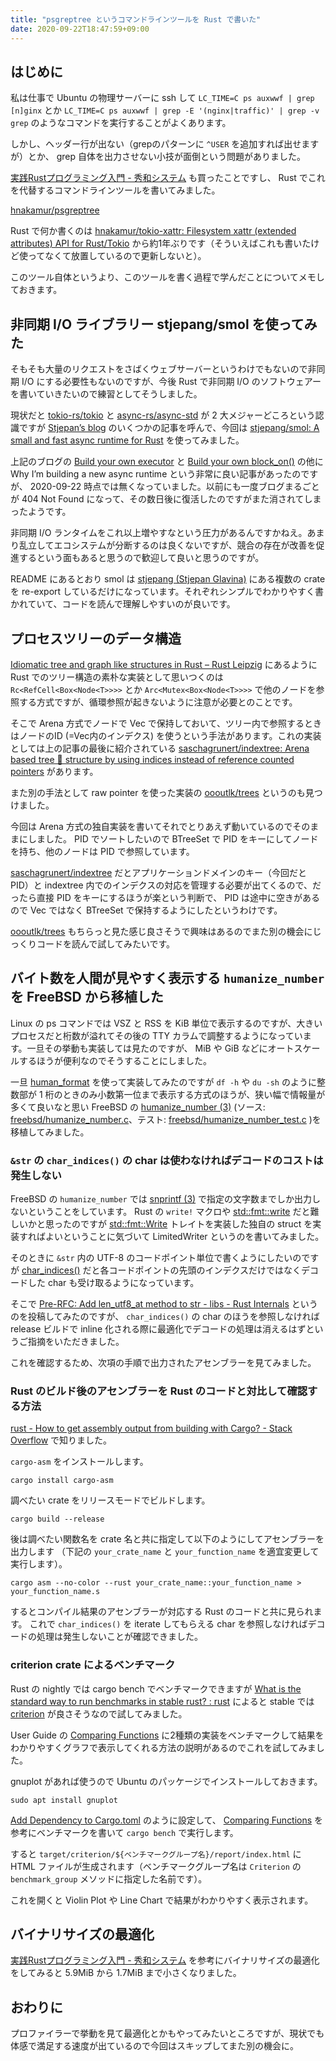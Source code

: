 ```yaml
---
title: "psgreptree というコマンドラインツールを Rust で書いた"
date: 2020-09-22T18:47:59+09:00
---
```

## はじめに

私は仕事で Ubuntu の物理サーバーに ssh して 
`LC_TIME=C ps auxwwf | grep [n]ginx` とか `LC_TIME=C ps auxwwf | grep -E '(nginx|traffic)' | grep -v grep` のようなコマンドを実行することがよくあります。

しかし、ヘッダー行が出ない（grepのパターンに `^USER` を追加すれば出せますが）とか、 grep 自体を出力させない小技が面倒という問題がありました。

[実践Rustプログラミング入門 - 秀和システム](https://www.shuwasystem.co.jp/book/9784798061702.html) も買ったことですし、 Rust でこれを代替するコマンドラインツールを書いてみました。

[hnakamur/psgreptree](https://github.com/hnakamur/psgreptree)

Rust で何か書くのは [hnakamur/tokio-xattr: Filesystem xattr (extended attributes) API for Rust/Tokio](https://github.com/hnakamur/tokio-xattr) から約1年ぶりです（そういえばこれも書いたけど使ってなくて放置しているので更新しないと）。

このツール自体というより、このツールを書く過程で学んだことについてメモしておきます。

## 非同期 I/O ライブラリー stjepang/smol を使ってみた

そもそも大量のリクエストをさばくウェブサーバーというわけでもないので非同期 I/O にする必要性もないのですが、今後 Rust で非同期 I/O のソフトウェアーを書いていきたいので練習としてそうしました。

現状だと [tokio-rs/tokio](https://github.com/tokio-rs/tokio/) と [async-rs/async-std](https://github.com/async-rs/async-std) が 2 大メジャーどころという認識ですが [Stjepan’s blog](https://stjepang.github.io/) のいくつかの記事を呼んで、今回は [stjepang/smol: A small and fast async runtime for Rust](https://github.com/stjepang/smol) を使ってみました。

上記のブログの [Build your own executor](https://stjepang.github.io/2020/01/31/build-your-own-executor.html) と [Build your own block_on()](https://stjepang.github.io/2020/01/25/build-your-own-block-on.html) の他に Why I’m building a new async runtime という非常に良い記事があったのですが、 2020-09-22 時点では無くなっていました。以前にも一度ブログまるごとが 404 Not Found になって、その数日後に復活したのですがまた消されてしまったようです。

非同期 I/O ランタイムをこれ以上増やすなという圧力があるんですかねえ。あまり乱立してエコシステムが分断するのは良くないですが、競合の存在が改善を促進するという面もあると思うので歓迎して良いと思うのですが。

README にあるとおり smol は [stjepang (Stjepan Glavina)](https://github.com/stjepang/) にある複数の crate を re-export しているだけになっています。それぞれシンプルでわかりやすく書かれていて、コードを読んで理解しやすいのが良いです。

## プロセスツリーのデータ構造

[Idiomatic tree and graph like structures in Rust – Rust Leipzig](https://rust-leipzig.github.io/architecture/2016/12/20/idiomatic-trees-in-rust/) にあるように Rust でのツリー構造の素朴な実装として思いつくのは `Rc<RefCell<Box<Node<T>>>>` とか `Arc<Mutex<Box<Node<T>>>>` で他のノードを参照する方式ですが、循環参照が起きないように注意が必要とのことです。

そこで Arena 方式でノードで Vec で保持しておいて、ツリー内で参照するときはノードのID (=Vec内のインデクス) を使うという手法があります。これの実装としては上の記事の最後に紹介されている [saschagrunert/indextree: Arena based tree 🌲 structure by using indices instead of reference counted pointers](https://github.com/saschagrunert/indextree) があります。

また別の手法として raw pointer を使った実装の [oooutlk/trees](https://github.com/oooutlk/trees) というのも見つけました。

今回は Arena 方式の独自実装を書いてそれでとりあえず動いているのでそのままにしました。
PID でソートしたいので BTreeSet で PID をキーにしてノードを持ち、他のノードは PID で参照しています。

[saschagrunert/indextree](https://github.com/saschagrunert/indextree) だとアプリケーションドメインのキー（今回だと PID）と indextree 内でのインデクスの対応を管理する必要が出てくるので、だったら直接 PID をキーにするほうが楽という判断で、 PID は途中に空きがあるので Vec ではなく BTreeSet で保持するようにしたというわけです。

[oooutlk/trees](https://github.com/oooutlk/trees) もちらっと見た感じ良さそうで興味はあるのでまた別の機会にじっくりコードを読んで試してみたいです。

## バイト数を人間が見やすく表示する `humanize_number` を FreeBSD から移植した

Linux の ps コマンドでは VSZ と RSS を KiB 単位で表示するのですが、大きいプロセスだと桁数が溢れてその後の TTY カラムで調整するようになっています。一旦その挙動も実装しては見たのですが、 MiB や GiB などにオートスケールするほうが便利なのでそうすることにしました。

一旦 [human_format](https://crates.io/crates/human_format) を使って実装してみたのですが `df -h` や `du -sh` のように整数部が 1 桁のときのみ小数第一位まで表示する方式のほうが、狭い幅で情報量が多くて良いなと思い FreeBSD の [humanize_number (3)](https://www.freebsd.org/cgi/man.cgi?query=humanize_number&apropos=0&sektion=0&manpath=FreeBSD+12.1-RELEASE+and+Ports&arch=default&format=html) (ソース: [freebsd/humanize_number.c](https://github.com/freebsd/freebsd/blob/master/lib/libutil/humanize_number.c)、テスト: [freebsd/humanize_number_test.c](https://github.com/freebsd/freebsd/blob/master/lib/libutil/tests/humanize_number_test.c) )を移植してみました。

### `&str` の `char_indices()` の char は使わなければデコードのコストは発生しない

FreeBSD の `humanize_number` では [snprintf (3)](https://www.freebsd.org/cgi/man.cgi?query=snprintf&apropos=0&sektion=0&manpath=FreeBSD+12.1-RELEASE+and+Ports&arch=default&format=html) で指定の文字数までしか出力しないということをしています。
Rust の `write!` マクロや [std::fmt::write](https://doc.rust-lang.org/beta/std/fmt/fn.write.html) だと難しいかと思ったのですが [std::fmt::Write](https://doc.rust-lang.org/beta/std/fmt/trait.Write.html) トレイトを実装した独自の struct を実装すればよいということに気づいて LimitedWriter というのを書いてみました。

そのときに `&str` 内の UTF-8 のコードポイント単位で書くようにしたいのですが [char_indices()](https://doc.rust-lang.org/beta/std/primitive.str.html#method.char_indices) だと各コードポイントの先頭のインデクスだけではなくデコードした char も受け取るようになっています。

そこで [Pre-RFC: Add len_utf8_at method to str - libs - Rust Internals](https://internals.rust-lang.org/t/pre-rfc-add-len-utf8-at-method-to-str/13101) というのを投稿してみたのですが、 `char_indices()` の char のほうを参照しなければ release ビルドで inline 化される際に最適化でデコードの処理は消えるはずというご指摘をいただきました。

これを確認するため、次項の手順で出力されたアセンブラーを見てみました。

### Rust のビルド後のアセンブラーを Rust のコードと対比して確認する方法

[rust - How to get assembly output from building with Cargo? - Stack Overflow](https://stackoverflow.com/questions/39219961/how-to-get-assembly-output-from-building-with-cargo/54287770#54287770) で知りました。

`cargo-asm` をインストールします。

```console
cargo install cargo-asm
```

調べたい crate をリリースモードでビルドします。

```console
cargo build --release
```

後は調べたい関数名を crate 名と共に指定して以下のようにしてアセンブラーを出力します
（下記の `your_crate_name` と `your_function_name` を適宜変更して実行します）。

```console
cargo asm --no-color --rust your_crate_name::your_function_name > your_function_name.s
```

するとコンパイル結果のアセンブラーが対応する Rust のコードと共に見られます。
これで `char_indices()` を iterate してもらえる char を参照しなければデコードの処理は発生しないことが確認できました。

### criterion crate によるベンチマーク

Rust の nightly では cargo bench でベンチマークできますが [What is the standard way to run benchmarks in stable rust? : rust](https://www.reddit.com/r/rust/comments/8tplwr/what_is_the_standard_way_to_run_benchmarks_in/) によると stable では [criterion](https://crates.io/crates/criterion) が良さそうなので試してみました。

User Guide の [Comparing Functions](https://bheisler.github.io/criterion.rs/book/user_guide/comparing_functions.html) に2種類の実装をベンチマークして結果をわかりやすくグラフで表示してくれる方法の説明があるのでこれを試してみました。

gnuplot があれば使うので Ubuntu のパッケージでインストールしておきます。

```console
sudo apt install gnuplot
```

[Add Dependency to Cargo.toml](https://bheisler.github.io/criterion.rs/book/getting_started.html#step-1---add-dependency-to-cargotoml) のように設定して、 [Comparing Functions](https://bheisler.github.io/criterion.rs/book/user_guide/comparing_functions.html) を参考にベンチマークを書いて `cargo bench` で実行します。

すると `target/criterion/${ベンチマークグループ名}/report/index.html` に HTML ファイルが生成されます（ベンチマークグループ名は `Criterion` の `benchmark_group` メソッドに指定した名前です）。

これを開くと Violin Plot や Line Chart で結果がわかりやすく表示されます。

## バイナリサイズの最適化

[実践Rustプログラミング入門 - 秀和システム](https://www.shuwasystem.co.jp/book/9784798061702.html) を参考にバイナリサイズの最適化をしてみると 5.9MiB から 1.7MiB まで小さくなりました。

## おわりに

プロファイラーで挙動を見て最適化とかもやってみたいところですが、現状でも体感で満足する速度が出ているので今回はスキップしてまた別の機会に。
